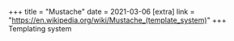 +++
title = "Mustache"
date = 2021-03-06
[extra]
link = "https://en.wikipedia.org/wiki/Mustache_(template_system)"
+++
Templating system

